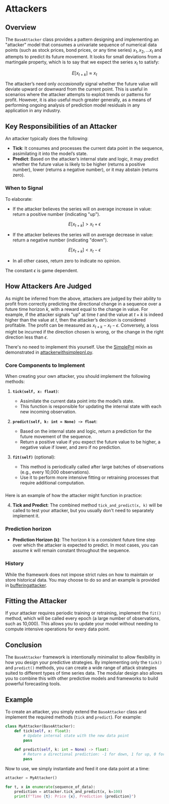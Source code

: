 


# Attackers

## Overview

The `BaseAttacker` class provides a pattern designing and implementing an "attacker" model that consumes a univariate sequence of numerical data points (such as stock prices, bond prices, or any time series) $x_1, x_2, \dots x_t$ and attempts to predict its future movement. It looks for small deviations from a martingale property, which is to say that we expect the series $x_t$ to satisfy:

$$ E[x_{t+k}] \approx x_t $$

The attacker’s need only *occasionally* signal whether the future value will deviate upward or downward from the current point. This is useful in scenarios where the attacker attempts to exploit trends or patterns for profit. However, it is also useful much greater generally, as a means of performing ongoing analysis of prediction model residuals in any application in any industry. 

## Key Responsibilities of an Attacker

An attacker typically does the following:
- **Tick**: It consumes and processes the current data point in the sequence, assimilating it into the model’s state.
- **Predict**: Based on the attacker’s internal state and logic, it may predict whether the future value is likely to be higher (returns a positive number), lower (returns a negative number), or it may abstain (returns zero).
  
### When to Signal
To elaborate: 

- If the attacker believes the series will on average increase in value: return a positive number (indicating "up").


$$ E[x_{t+k}] >  x_t + \epsilon $$

  
- If the attacker believes the series will on average decrease in value: return a negative number (indicating "down").


$$ E[x_{t+k}] <  x_t - \epsilon $$


- In all other cases, return zero to indicate no opinion.

The constant $\epsilon$ is game dependent. 

## How Attackers Are Judged

As might be inferred from the above, attackers are judged by their ability to profit from correctly predicting the directional change in a sequence over a future time horizon $k$, with a reward equal to the change in value. For example, if the attacker signals "up" at time $t$ and the value at $t+k$ is indeed higher than the value at $t$, then the attacker’s decision is considered profitable. The profit can be measured as $x_{t+k} - x_t -\epsilon$. Conversely, a loss might be incurred if the direction chosen is wrong, or the change in the right direction less than $\epsilon$. 

There's no need to implement this yourself. Use the [SimplePnl](https://github.com/microprediction/endersgame/blob/main/endersgame/accounting/simplepnl.py) mixin as demonstrated in [attackerwithsimplepnl.py](https://github.com/microprediction/endersgame/blob/main/endersgame/attackers/attackerwithsimplepnl.py). 

### Core Components to Implement
When creating your own attacker, you should implement the following methods:

1. **`tick(self, x: float)`**:
    - Assimilate the current data point into the model’s state.
    - This function is responsible for updating the internal state with each new incoming observation.

2. **`predict(self, k: int = None) -> float`**:
    - Based on the internal state and logic, return a prediction for the future movement of the sequence.
    - Return a positive value if you expect the future value to be higher, a negative value if lower, and zero if no prediction.

3. **`fit(self)`** (optional):
    - This method is periodically called after large batches of observations (e.g., every 10,000 observations).
    - Use it to perform more intensive fitting or retraining processes that require additional computation.

### 

Here is an example of how the attacker might function in practice:

4. **Tick and Predict**: The combined method `tick_and_predict(x, k)` will be called to test your attacker, but you usually don't need to separately implement it. 

### Prediction horizon

- **Prediction Horizon (`k`)**: The horizon $k$ is a consistent future time step over which the attacker is expected to predict. In most cases, you can assume $k$ will remain constant throughout the sequence.

### History
  
While the framework does not impose strict rules on how to maintain or store historical data. You may choose to do so and an example is provided in [bufferingattacker](https://github.com/microprediction/endersgame/blob/main/endersgame/examples/bufferingattacker.py). 


## Fitting the Attacker
If your attacker requires periodic training or retraining, implement the `fit()` method, which will be called every epoch (a large number of observations, such as 10,000). This allows you to update your model without needing to compute intensive operations for every data point.

## Conclusion
The `BaseAttacker` framework is intentionally minimalist to allow flexibility in how you design your predictive strategies. By implementing only the `tick()` and `predict()` methods, you can create a wide range of attack strategies suited to different types of time series data. The modular design also allows you to combine this with other predictive models and frameworks to build powerful forecasting tools.


## Example 

To create an attacker, you simply extend the `BaseAttacker` class and implement the required methods (`tick` and `predict`). For example:

```python
class MyAttacker(BaseAttacker):
    def tick(self, x: float):
        # Update internal state with the new data point
        pass
    
    def predict(self, k: int = None) -> float:
        # Return a directional prediction: -1 for down, 1 for up, 0 for no opinion
        pass
```

Now to use, we simply instantiate and feed it one data point at a time:

```python
attacker = MyAttacker()

for t, x in enumerate(sequence_of_data):
    prediction = attacker.tick_and_predict(x, k=100)
    print(f"Time {t}: Price {x}, Prediction {prediction}")
```


